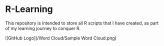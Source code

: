 # R-Learning

This repository is intended to store all R scripts that I have created, as part of my learning journey to conquer R. 

![GitHub Logo](/Word Cloud/Sample Word Cloud.png)
